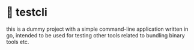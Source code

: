# 🧪 testcli

this is a dummy project with a simple command-line application written in go, intended to be used for testing other tools related to bundling binary tools etc.
